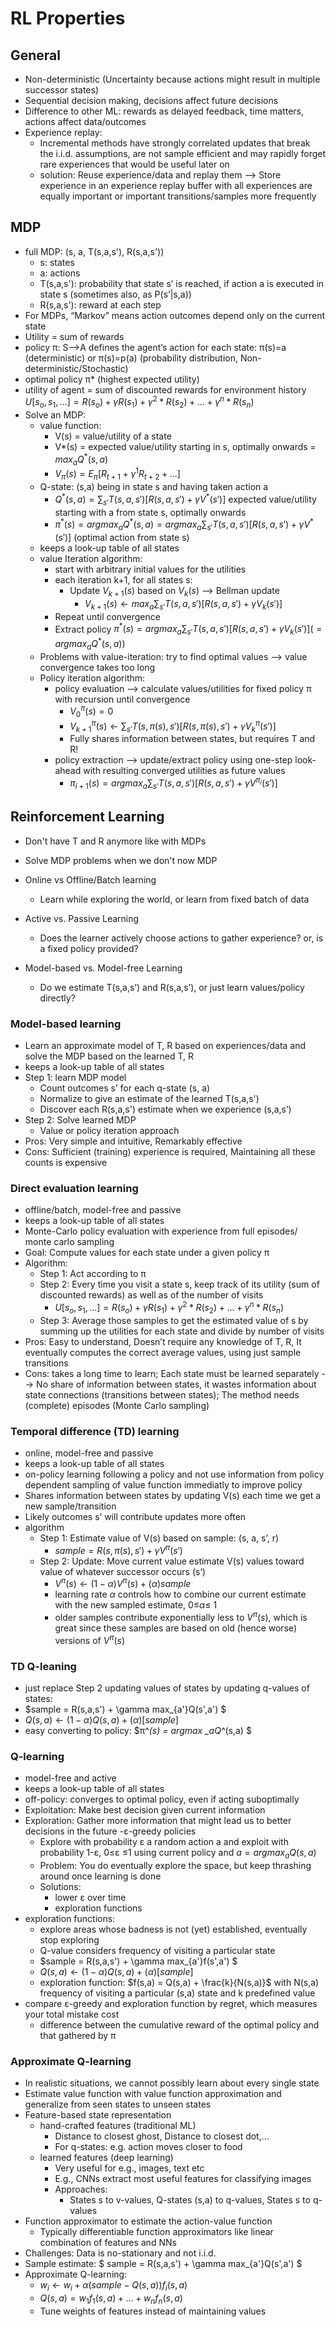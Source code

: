 # RL Properties

## General 
- Non-deterministic (Uncertainty because actions might result in multiple successor states)
- Sequential decision making, decisions affect future decisions
- Difference to other ML: rewards as delayed feedback, time matters, actions affect data/outcomes
- Experience replay:   
  - Incremental methods have strongly correlated updates that break the i.i.d. assumptions, are not sample efficient and may rapidly forget rare experiences that would be useful later on
  - solution: Reuse experience/data and replay them --> Store experience in an experience replay buffer with all experiences are equally important or important transitions/samples more frequently

## MDP
- full MDP: (s, a, T(s,a,s'), R(s,a,s'))
  - s: states
  - a: actions
  - T(s,a,s'): probability that state s’ is reached, if action a is executed in state s (sometimes also, as P(s’|s,a))
  - R(s,a,s'): reward at each step
- For MDPs, “Markov” means action outcomes depend only on the current state
- Utility = sum of rewards
- policy π: S-->A defines the agent’s action for each state: π(s)=a (deterministic) or π(s)=p(a) (probability distribution, Non-deterministic/Stochastic)
- optimal policy π* (highest expected utility)
- utility of agent = sum of discounted rewards for environment history $U[s_o, s_1, …] = R(s_o) + γR(s_1) + γ^2*R(s_2) + …+ γ^n*R(s_n)$
- Solve an MDP:
  - value function: 
    - V(s) = value/utility of a state
    - V*(s) = expected value/utility starting in s, optimally onwards = $max_a Q^*(s,a)$
    - $V_\pi(s)= E_\pi[R_{t+1}+\gamma^1R_{t+2}+...]$
  - Q-state: (s,a) being in state s and having taken action a
    - $Q^*(s,a) = \sum_{s'}T(s,a,s')[R(s,a,s')+\gamma V^*(s')]$ expected value/utility starting with a from state s, optimally onwards
    - $π^*(s) = argmax _aQ^*(s,a) = argmax_a\sum_{s'}T(s,a,s')[R(s,a,s')+\gamma V^*(s')]$ (optimal action from state s)
  - keeps a look-up table of all states
  - value Iteration algorithm:
    - start with arbitrary initial values for the utilities
    - each iteration k+1, for all states s:
      - Update $V_{k+1}(s)$ based on $V_k(s)$ --> Bellman update
        - $V_{k+1}(s) \leftarrow max_a\sum_{s'}T(s,a,s')[R(s,a,s')+\gamma V_k(s')]$
    - Repeat until convergence
    - Extract policy $\pi ^*(s) = argmax_a\sum_{s'}T(s,a,s')[R(s,a,s')+\gamma V_k(s')] (= argmax _aQ^*(s,a) )$ 
  - Problems with value-iteration: try to find optimal values --> value convergence takes too long
  - Policy iteration algorithm: 
    - policy evaluation --> calculate values/utilities for fixed policy π  with recursion until convergence
      - $V_0^\pi (s) = 0$
      - $V^\pi _{k+1} (s) \leftarrow \sum_{s'}T(s,\pi (s),s')[R(s,\pi (s),s')+\gamma V^\pi _k(s')]$
      - Fully shares information between states, but requires T and R! 
    - policy extraction --> update/extract policy using one-step look-ahead with resulting converged utilities as future values
      - $\pi _{i+1}(s) = argmax_a\sum_{s'}T(s,a,s')[R(s,a,s')+\gamma V^{\pi _i}(s')]$ 

## Reinforcement Learning
- Don't have T and R anymore like with MDPs
- Solve MDP problems when we don't now MDP
- Online vs Offline/Batch learning
  - Learn while exploring the world, or learn from fixed batch of data
- Active vs. Passive Learning
  - Does the learner actively choose actions to gather experience? or, is a fixed policy provided?
  
- Model-based vs. Model-free Learning
  - Do we estimate T(s,a,s’) and R(s,a,s’), or just learn values/policy directly?

### Model-based learning

- Learn an approximate model of T, R based on experiences/data and solve the MDP based on the learned T, R
- keeps a look-up table of all states
- Step 1: learn MDP model 
  - Count outcomes s’ for each q-state (s, a)
  - Normalize to give an estimate of the learned T(s,a,s')
  - Discover each  R(s,a,s') estimate when we experience (s,a,s’)
- Step 2: Solve learned MDP 
  - Value or policy iteration approach 
- Pros: Very simple and intuitive, Remarkably effective
- Cons: Sufficient (training) experience is required, Maintaining all these counts is expensive

### Direct evaluation learning 
- offline/batch, model-free and passive 
- keeps a look-up table of all states
- Monte-Carlo policy evaluation with experience from full episodes/ monte carlo sampling
- Goal: Compute values for each state under a given policy π
- Algorithm:
  - Step 1: Act according to π
  - Step 2: Every time you visit a state s, keep track of its utility (sum of discounted rewards) as well as of the number of visits 
      - $U[s_o, s_1, …] = R(s_o) + γR(s_1) + γ^2*R(s_2) + …+ γ^n*R(s_n)$
  - Step 3: Average those samples to get the estimated value of s by summing up the utilities for each state and divide by number of visits
- Pros: Easy to understand, Doesn’t require any knowledge of T, R, It eventually computes the correct average values, using just sample transitions
- Cons: takes a long time to learn; Each state must be learned separately --> No share of information between states, it wastes information about state connections (transitions between states); The method needs (complete) episodes (Monte Carlo sampling)

### Temporal difference (TD) learning

- online, model-free and passive
- keeps a look-up table of all states
- on-policy learning following a policy and not use information from policy dependent sampling of value function immediatly to improve policy
- Shares information between states by updating V(s) each time we get a new sample/transition
- Likely outcomes s’ will contribute updates more often
- algorithm
  - Step 1: Estimate value of V(s) based on sample: (s, a, s’, r)
    - $sample = R(s,\pi(s),s')+\gamma V^\pi(s')$
  - Step 2: Update: Move current value estimate V(s) values toward value of whatever successor occurs (s’)
    - $V^\pi(s) \leftarrow (1- \alpha) V^\pi(s) + (\alpha)sample$
    - learning rate $\alpha$ controls how to combine our current estimate with the new sampled estimate, 0≤$\alpha$≤ 1
    - older samples contribute exponentially less to $V^π(s)$, which is great since these samples are based on old (hence worse) versions of $V^π(s)$

### TD Q-leaning
- just replace Step 2 updating values of states by updating q-values of states:
- $sample = R(s,a,s') + \gamma max_{a'}Q(s',a') $
- $Q(s,a) \leftarrow (1- \alpha) Q(s,a) + (\alpha)[sample]$
- easy converting to policy: $π^*(s) = argmax _aQ^*(s,a) $

### Q-learning

- model-free and active 
- keeps a look-up table of all states
- off-policy: converges to optimal policy, even if
acting suboptimally
- Exploitation: Make best decision given current information
- Exploration: Gather more information that might lead us to better decisions in the future
-ε-greedy policies
    - Explore with probability ε a random action a and exploit with probability 1-ε, 0≤ε ≤1 using current policy and $a = argmax_a Q(s,a)$
    - Problem: You do eventually explore the space, but keep thrashing around once learning is done
    - Solutions:
      - lower ε over time
      - exploration functions
- exploration functions:
  - explore areas whose badness is not (yet) established, eventually stop exploring
  - Q-value considers frequency of visiting a particular state
  - $sample = R(s,a,s') + \gamma max_{a'}f(s',a') $
  - $Q(s,a) \leftarrow (1- \alpha) Q(s,a) + (\alpha)[sample]$
  - exploration function: $f(s,a) = Q(s,a) + \frac{k}{N(s,a)}$ with N(s,a) frequency of visiting a particular (s,a) state and k predefined value
- compare ε-greedy and exploration function by regret, which measures your total mistake cost
  - difference between the cumulative reward of the optimal policy and that gathered by π


### Approximate Q-learning
- In realistic situations, we cannot possibly learn about every single state
- Estimate value function with value function approximation and generalize from seen states to unseen states
- Feature-based state representation
  - hand-crafted features (traditional ML)
    - Distance to closest ghost, Distance to closest dot,...
    - For q-states: e.g. action moves closer to food
  - learned features (deep learning)
    - Very useful for e.g., images, text etc
    - E.g., CNNs extract most useful features for classifying images
    - Approaches:
      - States s to v-values, Q-states (s,a) to q-values, States s to q-values
- Function approximator to estimate the action-value function
  - Typically differentiable function approximators like linear combination of features and NNs
- Challenges: Data is no-stationary and not i.i.d.
- Sample estimate: $ sample = R(s,a,s') + \gamma max_{a'}Q(s',a') $
- Approximate Q-learning: 
  - $w_i \leftarrow w_i + \alpha (sample-Q(s,a)) f_i(s,a)$
  - $Q(s,a) = w_1f_1(s,a)+...+w_nf_n(s,a)$
  - Tune weights of features instead of maintaining values